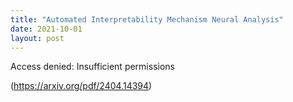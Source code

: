```yaml
---
title: "Automated Interpretability Mechanism Neural Analysis"
date: 2021-10-01
layout: post
---
```


Access denied: Insufficient permissions


(https://arxiv.org/pdf/2404.14394)

